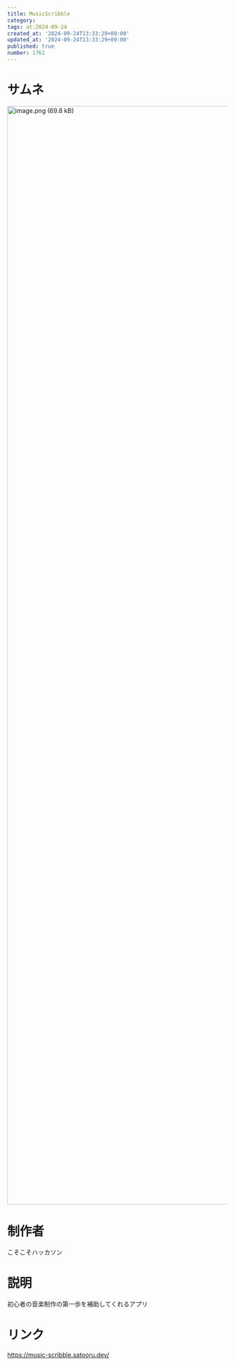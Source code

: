 ```yaml
---
title: MusicScribble
category:
tags: at:2024-09-24
created_at: '2024-09-24T13:33:29+09:00'
updated_at: '2024-09-24T13:33:29+09:00'
published: true
number: 1761
---
```


# サムネ
<img width="2504" alt="image.png (69.8 kB)" src="https://img.esa.io/uploads/production/attachments/19973/2024/09/24/148142/94a8169d-06de-4a4e-a158-8c021a05ec65.png">


# 制作者
こそこそハッカソン

# 説明
初心者の音楽制作の第一歩を補助してくれるアプリ

# リンク
https://music-scribble.satooru.dev/


